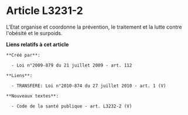 # Article L3231-2

L'Etat organise et coordonne la prévention, le traitement et la lutte contre l'obésité et le surpoids.

**Liens relatifs à cet article**

	**Créé par**:

	  - Loi n°2009-879 du 21 juillet 2009 - art. 112

	**Liens**:

	  - TRANSFERE: Loi n°2010-874 du 27 juillet 2010 - art. 1 (V)

	**Nouveaux textes**:

	  - Code de la santé publique - art. L3232-2 (V)
